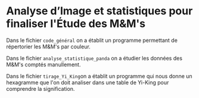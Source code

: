 # Analyse d’Image et statistiques pour finaliser l'Étude des M&M's
Dans le fichier `code_général` on a établit un programme permettant de répertorier les M&amp;M's par couleur.


Dans le fichier `analyse_statistique_panda` on a étudier les données des M&M's comptés manullement.

Dans le fichier `tirage_Yi_King`on a établit un programme qui nous donne un hexagramme que l'on doit analiser dans une table de Yi-King pour comprendre la signification.
